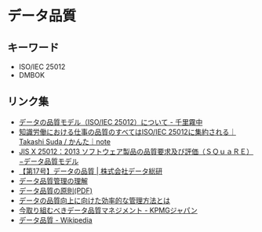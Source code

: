 # データ品質

## キーワード

- ISO/IEC 25012
- DMBOK


## リンク集

- [データの品質モデル（ISO/IEC 25012）について - 千里霧中](http://goyoki.hatenablog.com/entry/2013/12/19/213502)
- [知識労働における仕事の品質のすべてはISO/IEC 25012に集約される｜Takashi Suda / かんた｜note](https://note.com/sudatakashi/n/n451d61e280c8)
- [JIS X 25012：2013 ソフトウェア製品の品質要求及び評価（ＳＱｕａＲＥ）−データ品質モデル](http://kikakurui.com/x25/X25012-2013-01.html)
- [【第17号】データの品質 | 株式会社データ総研](http://www.drinet.co.jp/technology/tsubaki/dri020/%E3%80%90%E7%AC%AC17%E5%8F%B7%E3%80%91%E3%83%87%E3%83%BC%E3%82%BF%E3%81%AE%E5%93%81%E8%B3%AA.html)
- [データ品質管理の理解](https://docs.oracle.com/cd/E17966_01/doc/owb.102/b31258/concept_data_quality.htm)
- [データ品質の原則(PDF)](http://www.gbif.jp/v2/pdf/2829ja.pdf)
- [データの品質向上に向けた効率的な管理方法とは](https://blogs.informatica.com/jp/2018/05/08/data-quality/)
- [今取り組むべきデータ品質マネジメント - KPMGジャパン](https://home.kpmg/jp/ja/home/insights/2016/12/data-management.html)
- [データ品質 - Wikipedia](https://ja.wikipedia.org/wiki/%E3%83%87%E3%83%BC%E3%82%BF%E5%93%81%E8%B3%AA)
